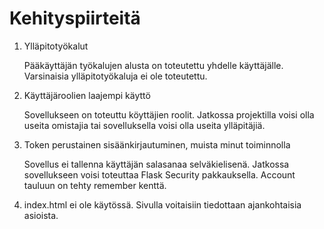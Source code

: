 # Kehityspiirteitä

1. Ylläpitotyökalut

   Pääkäyttäjän työkalujen alusta on toteutettu yhdelle käyttäjälle. Varsinaisia ylläpitotyökaluja ei ole toteutettu.

2. Käyttäjäroolien laajempi käyttö

   Sovellukseen on toteuttu köyttäjien roolit. Jatkossa projektilla voisi olla useita omistajia tai sovelluksella voisi olla useita ylläpitäjiä.

3. Token perustainen sisäänkirjautuminen, muista minut toiminnolla

   Sovellus ei tallenna käyttäjän salasanaa selväkielisenä. Jatkossa sovellukseen voisi toteuttaa Flask Security pakkauksella. Account tauluun on tehty remember kenttä.

4. index.html ei ole käytössä. Sivulla voitaisiin tiedottaan ajankohtaisia asioista.
